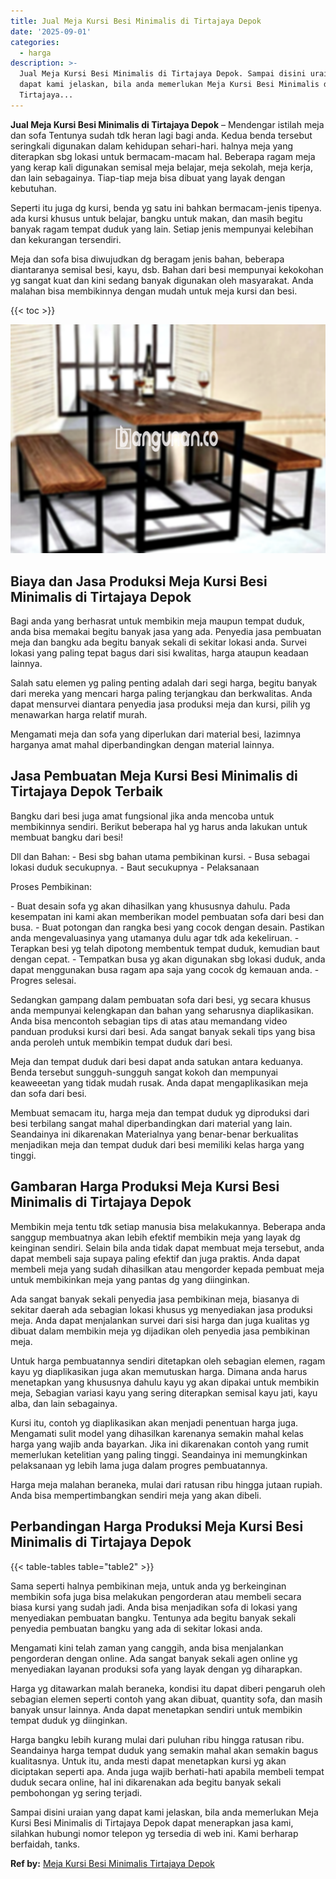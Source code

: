```yaml
---
title: Jual Meja Kursi Besi Minimalis di Tirtajaya Depok
date: '2025-09-01'
categories:
  - harga
description: >-
  Jual Meja Kursi Besi Minimalis di Tirtajaya Depok. Sampai disini uraian yang
  dapat kami jelaskan, bila anda memerlukan Meja Kursi Besi Minimalis di
  Tirtajaya...
---
```


**Jual Meja Kursi Besi Minimalis di Tirtajaya Depok** – Mendengar istilah meja dan sofa Tentunya sudah tdk heran lagi bagi anda. Kedua benda tersebut seringkali digunakan dalam kehidupan sehari-hari. halnya meja yang diterapkan sbg lokasi untuk bermacam-macam hal. Beberapa ragam meja yang kerap kali digunakan semisal meja belajar, meja sekolah, meja kerja, dan lain sebagainya. Tiap-tiap meja bisa dibuat yang layak dengan kebutuhan.

Seperti itu juga dg kursi, benda yg satu ini bahkan bermacam-jenis tipenya. ada kursi khusus untuk belajar, bangku untuk makan, dan masih begitu banyak ragam tempat duduk yang lain. Setiap jenis mempunyai kelebihan dan kekurangan tersendiri.

Meja dan sofa bisa diwujudkan dg beragam jenis bahan, beberapa diantaranya semisal besi, kayu, dsb. Bahan dari besi mempunyai kekokohan yg sangat kuat dan kini sedang banyak digunakan oleh masyarakat. Anda malahan bisa membikinnya dengan mudah untuk meja kursi dan besi.

{{< toc >}}

![Jual Meja Kursi Besi Minimalis di Tirtajaya Depok](/images/jual-meja-besi-murah01.png)

## Biaya dan Jasa Produksi Meja Kursi Besi Minimalis di Tirtajaya Depok

Bagi anda yang berhasrat untuk membikin meja maupun tempat duduk, anda bisa memakai begitu banyak jasa yang ada. Penyedia jasa pembuatan meja dan bangku ada begitu banyak sekali di sekitar lokasi anda. Survei lokasi yang paling tepat bagus dari sisi kwalitas, harga ataupun keadaan lainnya.

Salah satu elemen yg paling penting adalah dari segi harga, begitu banyak dari mereka yang mencari harga paling terjangkau dan berkwalitas. Anda dapat mensurvei diantara penyedia jasa produksi meja dan kursi, pilih yg menawarkan harga relatif murah.

Mengamati meja dan sofa yang diperlukan dari material besi, lazimnya harganya amat mahal diperbandingkan dengan material lainnya.

## Jasa Pembuatan Meja Kursi Besi Minimalis di Tirtajaya Depok Terbaik

Bangku dari besi juga amat fungsional jika anda mencoba untuk membikinnya sendiri. Berikut beberapa hal yg harus anda lakukan untuk membuat bangku dari besi!

Dll dan Bahan: - Besi sbg bahan utama pembikinan kursi. - Busa sebagai lokasi duduk secukupnya. - Baut secukupnya - Pelaksanaan

Proses Pembikinan:

\- Buat desain sofa yg akan dihasilkan yang khususnya dahulu. Pada kesempatan ini kami akan memberikan model pembuatan sofa dari besi dan busa. - Buat potongan dan rangka besi yang cocok dengan desain. Pastikan anda mengevaluasinya yang utamanya dulu agar tdk ada kekeliruan. - Terapkan besi yg telah dipotong membentuk tempat duduk, kemudian baut dengan cepat. - Tempatkan busa yg akan digunakan sbg lokasi duduk, anda dapat menggunakan busa ragam apa saja yang cocok dg kemauan anda. - Progres selesai.

Sedangkan gampang dalam pembuatan sofa dari besi, yg secara khusus anda mempunyai kelengkapan dan bahan yang seharusnya diaplikasikan. Anda bisa mencontoh sebagian tips di atas atau memandang video panduan produksi kursi dari besi. Ada sangat banyak sekali tips yang bisa anda peroleh untuk membikin tempat duduk dari besi.

Meja dan tempat duduk dari besi dapat anda satukan antara keduanya. Benda tersebut sungguh-sungguh sangat kokoh dan mempunyai keaweeetan yang tidak mudah rusak. Anda dapat mengaplikasikan meja dan sofa dari besi.

Membuat semacam itu, harga meja dan tempat duduk yg diproduksi dari besi terbilang sangat mahal diperbandingkan dari material yang lain. Seandainya ini dikarenakan Materialnya yang benar-benar berkualitas menjadikan meja dan tempat duduk dari besi memiliki kelas harga yang tinggi.

## Gambaran Harga Produksi Meja Kursi Besi Minimalis di Tirtajaya Depok

Membikin meja tentu tdk setiap manusia bisa melakukannya. Beberapa anda sanggup membuatnya akan lebih efektif membikin meja yang layak dg keinginan sendiri. Selain bila anda tidak dapat membuat meja tersebut, anda dapat membeli saja supaya paling efektif dan juga praktis. Anda dapat membeli meja yang sudah dihasilkan atau mengorder kepada pembuat meja untuk membikinkan meja yang pantas dg yang diinginkan.

Ada sangat banyak sekali penyedia jasa pembikinan meja, biasanya di sekitar daerah ada sebagian lokasi khusus yg menyediakan jasa produksi meja. Anda dapat menjalankan survei dari sisi harga dan juga kualitas yg dibuat dalam membikin meja yg dijadikan oleh penyedia jasa pembikinan meja.

Untuk harga pembuatannya sendiri ditetapkan oleh sebagian elemen, ragam kayu yg diaplikasikan juga akan memutuskan harga. Dimana anda harus menetapkan yang khususnya dahulu kayu yg akan dipakai untuk membikin meja, Sebagian variasi kayu yang sering diterapkan semisal kayu jati, kayu alba, dan lain sebagainya.

Kursi itu, contoh yg diaplikasikan akan menjadi penentuan harga juga. Mengamati sulit model yang dihasilkan karenanya semakin mahal kelas harga yang wajib anda bayarkan. Jika ini dikarenakan contoh yang rumit memerlukan ketelitian yang paling tinggi. Seandainya ini memungkinkan pelaksanaan yg lebih lama juga dalam progres pembuatannya.

Harga meja malahan beraneka, mulai dari ratusan ribu hingga jutaan rupiah. Anda bisa mempertimbangkan sendiri meja yang akan dibeli.

## Perbandingan Harga Produksi Meja Kursi Besi Minimalis di Tirtajaya Depok

{{< table-tables table="table2" >}}

Sama seperti halnya pembikinan meja, untuk anda yg berkeinginan membikin sofa juga bisa melakukan pengorderan atau membeli secara biasa kursi yang sudah jadi. Anda bisa menjadikan sofa di lokasi yang menyediakan pembuatan bangku. Tentunya ada begitu banyak sekali penyedia pembuatan bangku yang ada di sekitar lokasi anda.

Mengamati kini telah zaman yang canggih, anda bisa menjalankan pengorderan dengan online. Ada sangat banyak sekali agen online yg menyediakan layanan produksi sofa yang layak dengan yg diharapkan.

Harga yg ditawarkan malah beraneka, kondisi itu dapat diberi pengaruh oleh sebagian elemen seperti contoh yang akan dibuat, quantity sofa, dan masih banyak unsur lainnya. Anda dapat menetapkan sendiri untuk membikin tempat duduk yg diinginkan.

Harga bangku lebih kurang mulai dari puluhan ribu hingga ratusan ribu. Seandainya harga tempat duduk yang semakin mahal akan semakin bagus kualitasnya. Untuk itu, anda mesti dapat menetapkan kursi yg akan diciptakan seperti apa. Anda juga wajib berhati-hati apabila membeli tempat duduk secara online, hal ini dikarenakan ada begitu banyak sekali pembohongan yg sering terjadi.

Sampai disini uraian yang dapat kami jelaskan, bila anda memerlukan Meja Kursi Besi Minimalis di Tirtajaya Depok dapat menerapkan jasa kami, silahkan hubungi nomor telepon yg tersedia di web ini. Kami berharap berfaidah, tanks.

**Ref by:** [Meja Kursi Besi Minimalis Tirtajaya Depok](https://id.wikipedia.org/wiki/Meja)
